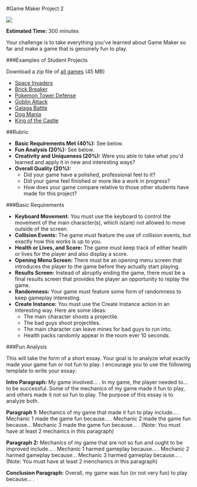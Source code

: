 #Game Maker Project 2

![](http://christensenacademy.org/modules/beginning-game-maker/challenges/project-2.png)

**Estimated Time:** 300 minutes

Your challenge is to take everything you've learned about Game Maker so far and make a game that is genuinely fun to play.

###Examples of Student Projects

Download a zip file of [all games](http://christensenacademy.org/modules/beginning-game-maker/challenges/example-projects/all-games.gmx.zip) (45 MB)

* [Space Invaders](http://christensenacademy.org/modules/beginning-game-maker/challenges/example-projects/space-invaders.html)
* [Brick Breaker](http://christensenacademy.org/modules/beginning-game-maker/challenges/example-projects/brick-breaker.html)
* [Pokemon Tower Defense](http://christensenacademy.org/modules/beginning-game-maker/challenges/example-projects/tower-defense.html)
* [Goblin Attack](http://christensenacademy.org/modules/beginning-game-maker/challenges/example-projects/goblins.html)
* [Galaga Battle](http://christensenacademy.org/modules/beginning-game-maker/challenges/example-projects/galaga-battle.html)
* [Dog Mania](http://christensenacademy.org/modules/beginning-game-maker/challenges/example-projects/dog-mania.html)
* [King of the Castle](http://christensenacademy.org/modules/beginning-game-maker/challenges/example-projects/king-of-the-castle.html)

##Rubric

* **Basic Requirements Met (40%):** See below.
* **Fun Analysis (20%):** See below.
* **Creativity and Uniqueness (20%):** Were you able to take what you'd learned and apply it in new and interesting ways?
* **Overall Quality (20%):**
  * Did your game have a polished, professional feel to it?
  * Did your game feel finished or more like a work in progress?
  * How does your game compare relative to those other students have made for this project?

###Basic Requirements
* **Keyboard Movement:** You must use the keyboard to control the movement of the main character(s), which is(are) not allowed to move outside of the screen.
* **Collision Events:** The game must feature the use of collision events, but exactly how this works is up to you.
* **Health or Lives, and Score:** The game must keep track of either health or lives for the player and also display a score.
* **Opening Menu Screen:** There must be an opening menu screen that introduces the player to the game before they actually start playing.
* **Results Screen:** Instead of abruptly ending the game, there must be a final results screen that provides the player an opportunity to replay the game.
* **Randomness:** Your game must feature some form of randomness to keep gameplay interesting.
* **Create Instance:** You must use the Create Instance action in an interesting way. Here are some ideas:
  * The main character shoots a projectile.
  * The bad guys shoot projectiles.
  * The main character can leave mines for bad guys to run into.
  * Health packs randomly appear in the room ever 10 seconds.


###Fun Analysis

This will take the form of a short essay. Your goal is to analyze what exactly made your game fun or not fun to play. I encourage you to use the following template to write your essay:

**Intro Paragraph:** My game involved... . In my game, the player needed to... to be successful. Some of the mechanics of my game made it fun to play, and others made it not so fun to play. The purpose of this essay is to analyze both.

**Paragraph 1:** Mechanics of my game that made it fun to play include... . Mechanic 1 made the game fun because... . Mechanic 2 made the game fun because... Mechanic 3 made the game fun because... . (Note: You must have at least 2 mechanics in this paragraph)

**Paragraph 2:** Mechanics of my game that are not so fun and ought to be improved include... . Mechanic 1 harmed gameplay because... . Mechanic 2 harmed gameplay because... Mechanic 3 harmed gameplay because... . (Note: You must have at least 2 menchanics in this paragraph)

**Conclusion Paragraph:** Overall, my game was fun (or not very fun) to play because... .
